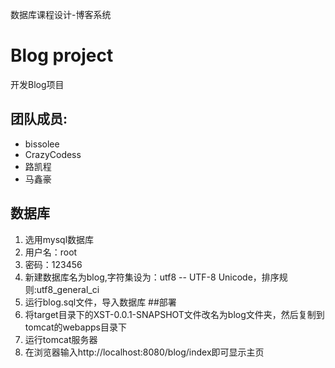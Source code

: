 数据库课程设计-博客系统 

# Blog project

开发Blog项目


## 团队成员:


* bissolee 
* CrazyCodess
* 路凯程
* 马鑫豪
## 数据库
1. 选用mysql数据库
2. 用户名：root
3. 密码：123456
4. 新建数据库名为blog,字符集设为：utf8 -- UTF-8 Unicode，排序规则:utf8_general_ci
5. 运行blog.sql文件，导入数据库
##部署
1. 将target目录下的XST-0.0.1-SNAPSHOT文件改名为blog文件夹，然后复制到tomcat的webapps目录下
2. 运行tomcat服务器
3. 在浏览器输入http://localhost:8080/blog/index即可显示主页
